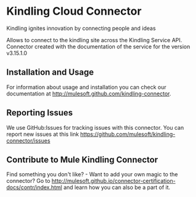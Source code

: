 Kindling Cloud Connector
========================

Kindling ignites innovation by connecting people and ideas

Allows to connect to the kindling site across the Kindling Service API.
Connector created with the documentation of the service for the version v3.15.1.0

Installation and Usage
----------------------

For information about usage and installation you can check our documentation at http://mulesoft.github.com/kindling-connector.

Reporting Issues
----------------

We use GitHub:Issues for tracking issues with this connector. You can report new issues at this link https://github.com/mulesoft/kindling-connector/issues

Contribute to Mule Kindling Connector
-------------------------------------

Find something you don't like? - Want to add your own magic to the connector? Go to http://mulesoft.github.io/connector-certification-docs/contr/index.html and learn how you can also be a part of it.

